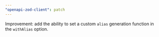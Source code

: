 ```yaml
---
"openapi-zod-client": patch
---
```


Improvement: add the ability to set a custom `alias` generation function in the `withAlias` option.
